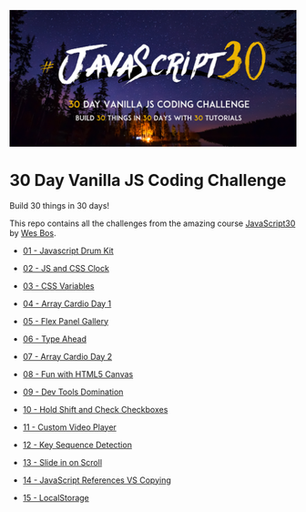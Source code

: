![JS30](/js30.png)
# 30 Day Vanilla JS Coding Challenge

Build 30 things in 30 days!

This repo contains all the challenges from the amazing course [JavaScript30](https://javascript30.com) by [Wes Bos](https://github.com/wesbos).

* [01 - Javascript Drum Kit](https://eneax.github.io/JavaScript30/01%20-%20JavaScript%20Drum%20Kit/)

* [02 - JS and CSS Clock](https://eneax.github.io/JavaScript30/02%20-%20JS%20and%20CSS%20Clock/)

* [03 - CSS Variables](https://eneax.github.io/JavaScript30/03%20-%20CSS%20Variables/)

* [04 - Array Cardio Day 1](https://eneax.github.io/JavaScript30/04%20-%20Array%20Cardio%20Day%201/)

* [05 - Flex Panel Gallery](https://eneax.github.io/JavaScript30/05%20-%20Flex%20Panel%20Gallery/)

* [06 - Type Ahead](https://eneax.github.io/JavaScript30/06%20-%20Type%20Ahead/)

* [07 - Array Cardio Day 2](https://eneax.github.io/JavaScript30/07%20-%20Array%20Cardio%20Day%202/)

* [08 - Fun with HTML5 Canvas](https://eneax.github.io/JavaScript30/08%20-%20Fun%20with%20HTML5%20Canvas/)

* [09 - Dev Tools Domination](https://eneax.github.io/JavaScript30/09%20-%20Dev%20Tools%20Domination/)

* [10 - Hold Shift and Check Checkboxes](https://eneax.github.io/JavaScript30/10%20-%20Hold%20Shift%20and%20Check%20Checkboxes/)

* [11 - Custom Video Player](https://eneax.github.io/JavaScript30/11%20-%20Custom%20Video%20Player/)

* [12 - Key Sequence Detection](https://eneax.github.io/JavaScript30/12%20-%20Key%20Sequence%20Detection/)

* [13 - Slide in on Scroll](https://eneax.github.io/JavaScript30/13%20-%20Slide%20in%20on%20Scroll/)

* [14 - JavaScript References VS Copying](https://eneax.github.io/JavaScript30/14%20-%20JavaScript%20References%20VS%20Copying/)

* [15 - LocalStorage](https://eneax.github.io/JavaScript30/15%20-%20LocalStorage/)